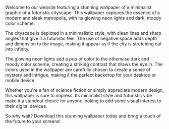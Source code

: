 <!--
Write me content for website with wallpaper "A minimalist graphic of a futuristic cityscape, with glowing neon lights and a dark and moody color scheme."
-->

<!--font:Open Sans-->

Welcome to our website featuring a stunning wallpaper of a minimalist graphic of a futuristic cityscape. This wallpaper captures the essence of a modern and sleek metropolis, with its glowing neon lights and dark, moody color scheme.

The cityscape is depicted in a minimalistic style, with clean lines and sharp angles that give it a futuristic feel. The use of negative space adds depth and dimension to the image, making it appear as if the city is stretching out into infinity.

The glowing neon lights add a pop of color to the otherwise dark and moody color scheme, creating a striking contrast that draws the eye in. The colors used in the wallpaper are carefully chosen to create a sense of mystery and intrigue, making it the perfect backdrop for your desktop or mobile device.

Whether you're a fan of science fiction or simply appreciate modern design, this wallpaper is sure to impress. Its minimalist style and futuristic vibe make it a standout choice for anyone looking to add some visual interest to their digital devices.

So why wait? Download this stunning wallpaper today and bring a touch of the future to your screens!

